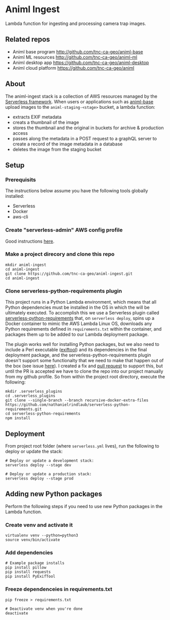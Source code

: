 # Animl Ingest
Lambda function for ingesting and processing camera trap images.

## Related repos
- Animl base program      http://github.com/tnc-ca-geo/animl-base
- Animl ML resources      http://github.com/tnc-ca-geo/animl-ml
- Animl desktop app       https://github.com/tnc-ca-geo/animl-desktop
- Animl cloud platform    https://github.com/tnc-ca-geo/animl

## About
The animl-ingest stack is a collection of AWS resources managed by the 
[Serverless framework](https://www.serverless.com/). When users or applications 
such as [animl-base](http://github.com/tnc-ca-geo/animl-base) upload images to 
the ```animl-staging-<stage>``` bucket, a lambda function:
  - extracts EXIF metadata
  - creats a thumbnail of the image
  - stores the thumbnail and the original in buckets for archive & production 
  access
  - passes along the metadata in a POST request to a graphQL server to create a 
  record of the image metadata in a database
  - deletes the image from the staging bucket

## Setup

### Prerequisits
The instructions below assume you have the following tools globally installed:
- Serverless
- Docker
- aws-cli

### Create "serverless-admin" AWS config profile
Good instructions 
[here](https://www.serverless.com/framework/docs/providers/aws/guide/credentials/).

### Make a project direcory and clone this repo
```
mkdir animl-ingest
cd animl-ingest
git clone https://github.com/tnc-ca-geo/animl-ingest.git
cd animl-ingest
```

### Clone serverless-python-requirements plugin
This project runs in a Python Lambda environment, which means that all Python 
dependencies must be installed in the OS in which the will be ultimately 
executed. To accomplish this we use a Serverless plugin called 
[serverless-python-requirements](https://www.serverless.com/plugins/serverless-python-requirements) 
that, on ```serverless deploy```, spins up a Docker container to mimic the AWS 
Lambda Linux OS, downloads any Python requirements defined in 
```requirements.txt``` within the container, and packages them up to be added 
to our Lambda deployment package. 

The plugin works well for installing Python packages, but we also need to 
include a Perl executable ([exiftool](https://exiftool.org/)) and its 
dependencies in the final deployment package, and the 
serverless-python-requirements plugin doesn't support some functionalty that 
we need to make that happen out of the box (see issue 
[here](https://github.com/UnitedIncome/serverless-python-requirements/issues/542)). 
I created a fix and [pull request](https://github.com/UnitedIncome/serverless-python-requirements/pull/544) 
to support this, but until the PR is accepted we have to clone the repo into 
our project manually from my github profile. So from within the project root 
directory, execute the following:

```
mkdir .serverless_plugins
cd .serverless_plugins
git clone --single-branch --branch recursive-docker-extra-files https://github.com/nathanielrindlaub/serverless-python-requirements.git
cd serverless-python-requirements
npm install
```

## Deployment
From project root folder (where ```serverless.yml``` lives), run the following to deploy or update the stack: 

```
# Deploy or update a development stack:
serverless deploy --stage dev

# Deploy or update a production stack:
serverless deploy --stage prod
```

## Adding new Python packages
Perform the following steps if you need to use new Python packages in the 
Lambda function. 

### Create venv and activate it
```
virtualenv venv --python=python3
source venv/bin/activate
```

### Add dependencies
```
# Example package installs
pip install pillow
pip install requests
pip install PyExifTool
```

### Freeze dependenceies in requirements.txt
```
pip freeze > requirements.txt

# Deactivate venv when you're done
deactivate
```